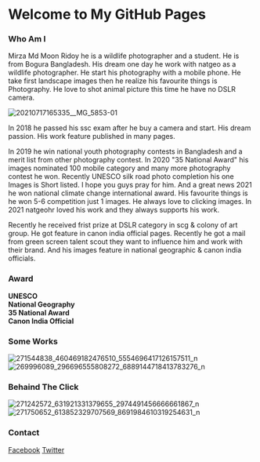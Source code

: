 # Welcome to My GitHub Pages


### Who Am I

<p> Mirza Md Moon Ridoy he is a wildlife photographer and a student.
He is from Bogura Bangladesh. His dream one day he work with natgeo as a wildlife photographer.
He start his photography with a mobile phone. He take first landscape images then he realize his favourite things is Photography. He love to shot animal picture this time he have no DSLR camera.</p>

![20210717165335__MG_5853-01](https://user-images.githubusercontent.com/97941782/150140981-ba867dee-369c-4d2b-9f2c-c11c58a842ed.jpeg) 

<p> In 2018 he passed his ssc exam after he buy a camera and start. His dream passion.
His work feature published in many pages. </p>

<p>
In 2019 he win national youth photography contests in Bangladesh and a merit list from other photography contest. In 2020 "35 National Award" his images nominated 100 mobile category and many more photography contest he won. Recently UNESCO silk road photo completion his one Images is Short listed. I hope you guys pray for him. And a great news 2021 he won national climate change international award. His favourite things is he won 5-6 competition just 1 images. He always love to clicking images. In 2021 natgeohr loved his work and they always supports his work.
</p>

<p>
  Recently he received frist prize at DSLR category in scg & colony of art group. He got feature in canon india official pages. Recently he got a mail from green screen talent scout they want to influence him and work with their brand. 
And his images feature in national geographic & canon india officials.
  
</p>

### Award
**UNESCO** <br/>
**National Geography** <br/>
**35 National Award** <br/>
**Canon India Official**



### Some Works
![271544838_460469182476510_5554696417126157511_n](https://user-images.githubusercontent.com/97941782/149907848-265e08f2-09ee-4887-b3d5-19acd9811ae0.jpg)
![269996089_296696555808272_6889144718413783276_n](https://user-images.githubusercontent.com/97941782/149908089-9bd42106-a778-40d4-a446-fdec1c13f317.jpg)


### Behaind The Click
![271242572_631921331379655_2974491456666661867_n](https://user-images.githubusercontent.com/97941782/149910532-face14d4-7bc2-49a2-963e-dda3fba1cb0c.jpg)
![271750652_613852329707569_8691984610319254631_n](https://user-images.githubusercontent.com/97941782/149910623-6d581589-bf14-45d6-a0aa-0c16b411f50e.jpg)



### Contact
<a href="https://web.facebook.com/moonridoy2">Facebook</a>
<a href="https://twitter.com/MoonRidoy">Twitter</a>
